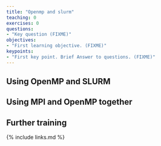 ```yaml
---
title: "Openmp and slurm"
teaching: 0
exercises: 0
questions:
- "Key question (FIXME)"
objectives:
- "First learning objective. (FIXME)"
keypoints:
- "First key point. Brief Answer to questions. (FIXME)"
---
```


## Using OpenMP and SLURM


## Using MPI and OpenMP together


## Further training


{% include links.md %}
